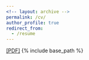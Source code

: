 ```yaml
---
<!-- layout: archive -->
permalink: /cv/
author_profile: true
redirect_from:
  - /resume
---
```

[[PDF]](https://github.com/reza-asad/reza-asad.github.io/blob/master/images/reza_asad_cv_cvpr.pdf)
{% include base_path %}
